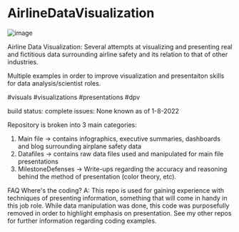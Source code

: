 # AirlineDataVisualization

![image](https://user-images.githubusercontent.com/24919040/148642281-138a8257-44b3-49c8-b7fd-3a076f041295.png)

Airline Data Visualization:
Several attempts at visualizing and presenting real and fictitious data surrounding airline safety and its relation to that of other industries. 

Multiple examples in order to improve visualization and presentaiton skills for data analysis/scientist roles.

#visuals #visualizations #presentations #dpv

build status: complete
issues: None known as of 1-8-2022

Repository is broken into 3 main categories:
1. Main file -> contains infographics, executive summaries, dashboards and blog surrounding airplane safety data
2. Datafiles -> contains raw data files used and manipulated for main file presentations
3. MilestoneDefenses -> Write-ups regarding the accuracy and reasoning behind the method of presentation (color theory, etc).

FAQ
Where's the coding?
A: This repo is used for gaining experience with techniques of presenting information, something that will come in handy in this job role. While data manipulation was done,
this code was purposefully removed in order to highlight emphasis on presentation. See my other repos for further information regarding coding examples.
